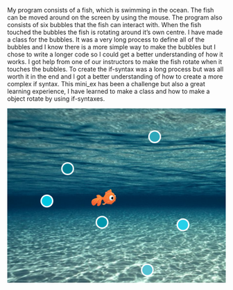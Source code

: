 
My program consists of a fish, which is swimming in the ocean. The fish can be moved around on the screen by using the mouse. The program also consists of six bubbles that the fish can interact with. When the fish touched the bubbles the fish is rotating around it’s own centre.
I have made a class for the bubbles. It was a very long process to define all of the bubbles and I know there is a more simple way to make the bubbles but I chose to write a longer code so I could get a better understanding of how it works. I got help from one of our instructors to make the fish rotate when it touches the bubbles. To create the if-syntax was a long process but was all worth it in the end and I got a better understanding of how to create a more complex if syntax. This mini_ex has been a challenge but also a great learning experience, I have learned to make a class and how to make a object rotate by using if-syntaxes. 

![alt tekst](https://github.com/NicolineDS/Mini_ex5/blob/master/Goldfish.png?raw=true)
